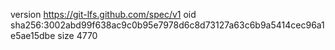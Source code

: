 version https://git-lfs.github.com/spec/v1
oid sha256:3002abd99f638ac9c0b95e7978d6c8d73127a63c6b9a5414cec96a1e5ae15dbe
size 4770
